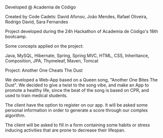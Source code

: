 Developed @ Academia de Código

Created by Code Cadets:
David Afonso,
João Mendes,
Rafael Oliveira,
Rodrigo David,
Sara Fernandes

Project developed during the 24h Hackathon of Academia de Código's 18th bootcamp.

Some concepts applied on the project:

Java,
MySQL,
Hibernate,
Spring,
Spring MVC,
HTML,
CSS,
Inheritance,
Composition,
JPA,
Thymeleaf,
Maven,
Tomcat

Project: Another One Cheats The Dust

We developed a Web-App based on a Queen song, "Another One Bites The Dust". We decided to give a twist to the song vibe, 
and make an App to promote a healthy life, since the beat of the song is based on CPR, and used to train medical students.

The client have the option to register on our app. It will be asked some personal information in order to generate a score
through our complex algorithm.

The client will be asked to fill in a form containing some habits or stress inducing activities that are prone to decrease their lifespan.
